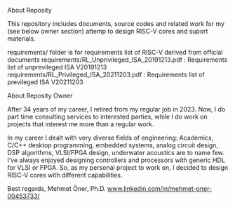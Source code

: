 About Reposity

This repository includes documents, source codes and related work for my (see below owner section) attemp to design RISC-V cores and suport materials.

requirements/ folder is for requirements list of RISC-V derived from official documents
requirements/RL_Unprivileged_ISA_20191213.pdf : Requirements list of unprevileged ISA V20191213
requirements/RL_Privileged_ISA_20211203.pdf : Requirements list of previleged ISA V20211203

About Reposity Owner

After 34 years of my career, I retired from my regular job in 2023. 
Now, I do part time consulting services to interested parties, while I do work on projects that interest me more than a regular work. 

In my career I dealt with very diverse fields of engineering: Academics, C/C++ desktop programming,  embedded systems, analog circuit design, 
DSP algorithms, VLSI/FPGA design, underwater acoustics are to name few. 
I’ve always enjoyed designing controllers and processors with generic HDL for VLSI or FPGA. 
So, as my personal project to work on, I decided to design RISC-V cores with different capabilities. 

Best regards,
Mehmet Öner, Ph.D.
www.linkedin.com/in/mehmet-oner-00453733/
